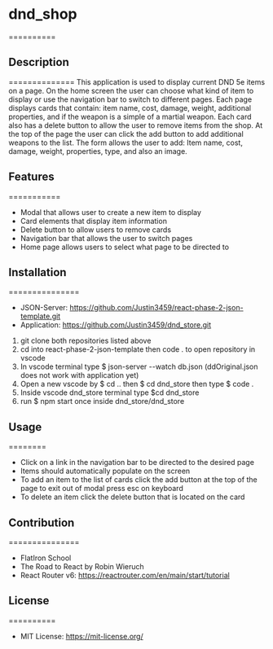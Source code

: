 # dnd_shop
==========
## Description 
==============
    This application is used to display current DND 5e items on a page. On the home screen the user can choose what kind of item to display or use the navigation bar to switch to different pages. Each page displays cards that contain: item name, cost, damage, weight, additional properties, and if the weapon is a simple of a martial weapon. Each card also has a delete button to allow the user to remove items from the shop. At the top of the page the user can click the add button to add additional weapons to the list. The form allows the user to add: Item name, cost, damage, weight, properties, type, and also an image.
## Features
===========
- Modal that allows user to create a new item to display
- Card elements that display item information 
- Delete button to allow users to remove cards
- Navigation bar that allows the user to switch pages
- Home page allows users to select what page to be directed to

## Installation
===============
- JSON-Server: https://github.com/Justin3459/react-phase-2-json-template.git
- Application: https://github.com/Justin3459/dnd_store.git

1. git clone both repositories listed above
2. cd into react-phase-2-json-template then code . to open repository in vscode
3. In vscode terminal type $ json-server --watch db.json (ddOriginal.json does not work with application yet)
4. Open a new vscode by $ cd .. then $ cd dnd_store then type $ code .
5. Inside vscode dnd_store terminal type $cd dnd_store 
6. run $ npm start once inside dnd_store/dnd_store

## Usage
========
- Click on a link in the navigation bar to be directed to the desired page
- Items should automatically populate on the screen 
- To add an item to the list of cards  click the add button at the top of the page to exit out of modal press esc on keyboard
- To delete an item click the delete button that is located on the card

## Contribution
=============== 
- FlatIron School
- The Road to React by Robin Wieruch
- React Router v6: https://reactrouter.com/en/main/start/tutorial

## License
==========
- MIT License: https://mit-license.org/